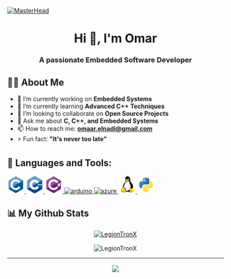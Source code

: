 [![MasterHead](https://antmicro.com/blog/images/av-smartfactory-animation.gif)](https://github.com/LegionTronX)

<h1 align="center">Hi 👋, I'm Omar</h1>
<h3 align="center">A passionate Embedded Software Developer</h3>

<!-- Adjusting the right image placement and size -->


## 🙋‍♂️ About Me
- 🔭 I’m currently working on **Embedded Systems**
- 🌱 I’m currently learning **Advanced C++ Techniques**
- 👯 I’m looking to collaborate on **Open Source Projects**
- 💬 Ask me about **C, C++, and Embedded Systems**
- 📫 How to reach me: **omaar.elnadi@gmail.com**
- ⚡ Fun fact: **"It's never too late"**

## 🚀 Languages and Tools:

<p align="left">
<a href="https://www.cprogramming.com/" target="_blank"> <img src="https://raw.githubusercontent.com/devicons/devicon/master/icons/c/c-original.svg" alt="c" width="40" height="40"/> </a>
<a href="https://www.w3schools.com/cpp/" target="_blank"> <img src="https://raw.githubusercontent.com/devicons/devicon/master/icons/cplusplus/cplusplus-original.svg" alt="cplusplus" width="40" height="40"/> </a>
<a href="https://www.w3schools.com/cs/" target="_blank"> <img src="https://raw.githubusercontent.com/devicons/devicon/master/icons/csharp/csharp-original.svg" alt="csharp" width="40" height="40"/> </a>
<a href="https://www.arduino.cc/" target="_blank"> <img src="https://cdn.worldvectorlogo.com/logos/arduino-1.svg" alt="arduino" width="40" height="40"/> </a>
<a href="https://azure.microsoft.com/en-in/" target="_blank"> <img src="https://www.vectorlogo.zone/logos/microsoft_azure/microsoft_azure-icon.svg" alt="azure" width="40" height="40"/> </a>
<a href="https://www.linux.org/" target="_blank"> <img src="https://raw.githubusercontent.com/devicons/devicon/master/icons/linux/linux-original.svg" alt="linux" width="40" height="40"/> </a>
<a href="https://www.python.org" target="_blank"> <img src="https://raw.githubusercontent.com/devicons/devicon/master/icons/python/python-original.svg" alt="python" width="40" height="40"/> </a>
</p>

## 📊 My Github Stats

<p align="center">
<a href="https://github.com/LegionTronX">
<img align="center" src="https://github-readme-stats.vercel.app/api/top-langs?username=LegionTronX&show_icons=true&locale=en&layout=compact" alt="LegionTronX" />
</a>
</p>

<p align="center">
<img align="center" src="https://github-readme-streak-stats.herokuapp.com/?user=LegionTronX&" alt="LegionTronX" />
</p>

---

<p align="center">
<a href="https://github.com/LegionTronX">
<img align="center" src="https://activity-graph.herokuapp.com/graph?username=LegionTronX&theme=xcode" />
</a>
</p>
